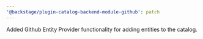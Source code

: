 ```yaml
---
'@backstage/plugin-catalog-backend-module-github': patch
---
```


Added Github Entity Provider functionality for adding entities to the catalog.
